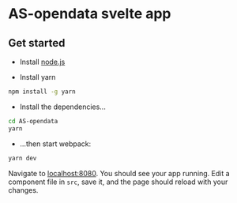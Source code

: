 # AS-opendata svelte app

## Get started

* Install [node.js](https://nodejs.org/en/)

* Install yarn 

```bash
npm install -g yarn
```

* Install the dependencies...

```bash
cd AS-opendata
yarn
```

* ...then start webpack:

```bash
yarn dev
```

Navigate to [localhost:8080](http://localhost:8080). You should see your app running. Edit a component file in `src`, save it, and the page should reload with your changes.
